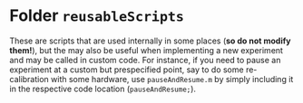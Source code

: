 
# Folder `reusableScripts`

These are scripts that are used internally in some places (__so do not modify them!__), but the may also be useful when implementing a new experiment and may be called in custom code. For instance, if you need to pause an experiment at a custom but prespecified point, say to do some re-calibration with some hardware, use `pauseAndResume.m` by simply including it in the respective code location (`pauseAndResume;`). 